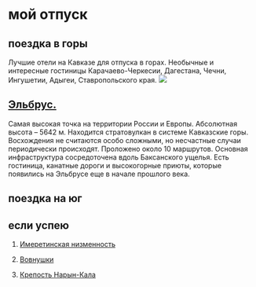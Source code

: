 # мой отпуск 
## поездка в **горы**
Лучшие отели на Кавказе для отпуска в горах. Необычные и интересные гостиницы Карачаево-Черкесии, Дагестана, Чечни, Ингушетии, Адыгеи, Ставропольского края.
![](ehlbrus.jpg)
## [Эльбрус.](https://must-see.top/dostoprimechatelnosti-severnogo-kavkaza/)
Самая высокая точка на территории России и Европы. Абсолютная высота – 5642 м. Находится стратовулкан в системе Кавказские горы. Восхождения не считаются особо сложными, но несчастные случаи периодически происходят. Проложено около 10 маршрутов. Основная инфраструктура сосредоточена вдоль Баксанского ущелья. Есть гостиница, канатные дороги и высокогорные приюты, которые появились на Эльбрусе еще в начале прошлого века.


## поездка на юг


## если успею
1. [Имеретинская низменность](https://must-see.top/dostoprimechatelnosti-severnogo-kavkaza/)

2. [Вовнушки](https://must-see.top/dostoprimechatelnosti-severnogo-kavkaza/)

3. [Крепость Нарын-Кала](https://must-see.top/dostoprimechatelnosti-severnogo-kavkaza/)

